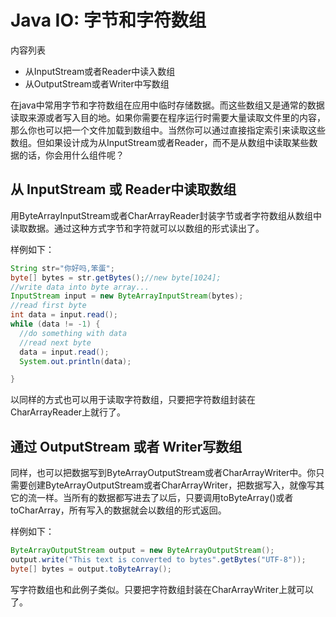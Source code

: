 # Java IO: 字节和字符数组

内容列表

- 从InputStream或者Reader中读入数组
- 从OutputStream或者Writer中写数组

在java中常用字节和字符数组在应用中临时存储数据。而这些数组又是通常的数据读取来源或者写入目的地。如果你需要在程序运行时需要大量读取文件里的内容，那么你也可以把一个文件加载到数组中。当然你可以通过直接指定索引来读取这些数组。但如果设计成为从InputStream或者Reader，而不是从数组中读取某些数据的话，你会用什么组件呢？

## 从 InputStream 或 Reader中读取数组

用ByteArrayInputStream或者CharArrayReader封装字节或者字符数组从数组中读取数据。通过这种方式字节和字符就可以以数组的形式读出了。

样例如下：

```java
String str="你好吗,笨蛋";
byte[] bytes = str.getBytes();//new byte[1024];
//write data into byte array...
InputStream input = new ByteArrayInputStream(bytes);
//read first byte
int data = input.read();
while (data != -1) {
  //do something with data
  //read next byte
  data = input.read();
  System.out.println(data);

}
```

以同样的方式也可以用于读取字符数组，只要把字符数组封装在CharArrayReader上就行了。

## 通过 OutputStream 或者 Writer写数组

同样，也可以把数据写到ByteArrayOutputStream或者CharArrayWriter中。你只需要创建ByteArrayOutputStream或者CharArrayWriter，把数据写入，就像写其它的流一样。当所有的数据都写进去了以后，只要调用toByteArray()或者toCharArray，所有写入的数据就会以数组的形式返回。

样例如下：

```java
ByteArrayOutputStream output = new ByteArrayOutputStream();
output.write("This text is converted to bytes".getBytes("UTF-8"));
byte[] bytes = output.toByteArray();
```

写字符数组也和此例子类似。只要把字符数组封装在CharArrayWriter上就可以了。